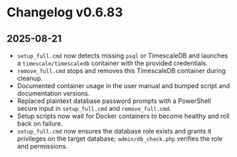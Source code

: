 # Changelog v0.6.83

## 2025-08-21
- `setup_full.cmd` now detects missing `psql` or TimescaleDB and launches a `timescale/timescaledb` container with the provided credentials.
- `remove_full.cmd` stops and removes this TimescaleDB container during cleanup.
- Documented container usage in the user manual and bumped script and documentation versions.
- Replaced plaintext database password prompts with a PowerShell secure input in `setup_full.cmd` and `remove_full.cmd`.
- Setup scripts now wait for Docker containers to become healthy and roll back on failure.
- `setup_full.cmd` now ensures the database role exists and grants it privileges on the target database; `admin/db_check.php` verifies the role and permissions.
